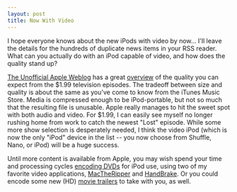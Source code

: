 ```yaml
---
layout: post
title: Now With Video
---
```

I hope everyone knows about the new iPods with video by now... I'll leave the details for the hundreds of duplicate news items in your RSS reader.  What can you actually do with an iPod capable of video, and how does the quality stand up?

[The Unofficial Apple Weblog](http://www.tuaw.com/) has a great [overview](http://www.tuaw.com/2005/10/13/video-quality-what-1-99-will-buy-you/) of the quality you can expect from the $1.99 television episodes. The tradeoff between size and quality is about the same as you've come to know from the iTunes Music Store. Media is compressed enough to be iPod-portable, but not so much that the resulting file is unusable. Apple really manages to hit the sweet spot with both audio and video. For $1.99, I can easily see myself no longer rushing home from work to catch the newest "Lost" episode. While some more show selection is desperately needed, I think the video iPod (which is now the only "iPod" device in the list -- you now choose from Shuffle, Nano, or iPod) will be a huge success.

Until more content is available from Apple, you may wish spend your time and processing cycles [encoding DVDs](http://diveintomark.org/howto/ipod-dvd-ripping-guide/) for iPod use, using two of my favorite video applications, [MacTheRipper](http://www.releasethedogs.com/mtr/) and [HandBrake](http://handbrake.m0k.org/). Or you could encode some new (HD) [movie trailers](http://www.apple.com/trailers/) to take with you, as well.
